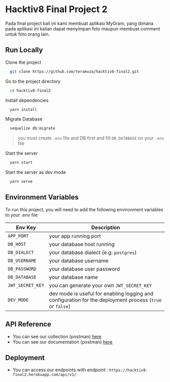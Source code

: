 
# Hacktiv8 Final Project 2

Pada final project kali ini kami membuat aplikasi MyGram, yang dimana pada aplikasi ini kalian dapat menyimpan foto maupun membuat comment untuk foto orang lain.


## Run Locally

Clone the project

```bash
  git clone https://github.com/teramuza/hacktiv8-final2.git
```

Go to the project directory

```bash
  cd hacktiv8-final2
```

Install dependencies

```bash
  yarn install
```

Migrate Database
```bash
  sequelize db:migrate
```
> you must create `.env` file and DB first and fill `DB_DATABASE` on your `.env` file

Start the server

```bash
  yarn start
```

Start the server as dev mode

```bash
  yarn serve
```



## Environment Variables

To run this project, you will need to add the following environment variables to your .env file

| Env Key | Description |
|---|---|
|`APP_PORT`| your app running port|
|`DB_HOST` | your database host running |
|`DB_DIALECT` | your database dialect (e.g: `postgres`) |
|`DB_USERNAME` | your database username |
|`DB_PASSWORD` | your database user password |
|`DB_DATABASE` | your database name |
|`JWT_SECRET_KEY` |you can generate your own `JWT_SECRET_KEY` |
|`DEV_MODE` | dev mode is useful for enabling logging and configuration for the deployment process (`true` or `false`)|



## API Reference

- You can see our collection (postman) [here](https://www.getpostman.com/collections/fc0a83578f768c157d9a)
- You can see our documentation (postman) [here](https://lively-escape-157930.postman.co/workspace/Team-Workspace~63929433-680d-4f0d-887a-548e074ce188/documentation/14129982-6b61a2da-0497-4b32-9fec-36f6e68db800)

## Deployment

- You can access our endpoints with endpoint : `https://hacktiv8-final2.herokuapp.com/api/v1/`
